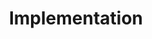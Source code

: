 ---
title: Implementation
week: 3
dates:
- 2023-02-07
- 2023-02-09
current: false
unit: 1
project: project1
reading:
- chimero
lectures:
- Digital Typography and Language in User Interfaces
- Bias within Design Systems
day1:
- 'Table of contents activity'
day2:
- 'Table of contents activity'
- 'Discuss lecture + readings'
- 'Bias in Design'
- 'Assignment: Ideas'
hw:
- 'Reading + Discussion Questions, Project 1: Implementation'
- 'Project 1: Implementation'
---